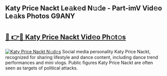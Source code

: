 ## Katy Price Nackt Le𝚊k𝚎d N𝚞𝚍e - Part-imV Vid𝚎o Le𝚊ks Photos G9ANY

# <h2><a href="http://fb11rdq.evod.top/?m=Katy+Price+Nackt">🔗 👉🔴 Katy Price Nackt Vid𝚎o Ph𝚘t𝚘s</a></h2>

[![Katy Price Nackt N𝚞d𝚎s](https://i.imgur.com/8V9OHl7.gif)](http://fb11rdq.evod.top/?m=Katy+Price+Nackt)
Social media personality Katy Price Nackt, recognized for sharing lifestyle and dance content, including dance trend performances and mini vlogs. Public figures Katy Price Nackt are often seen as targets of political attacks. 

